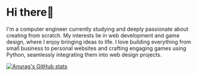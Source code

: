 # Hi there👋

I'm a computer engineer currently studying and deeply passionate about creating from scratch. My interests lie in web development and game design, where I enjoy bringing ideas to life. I love building everything from small business to personal websites and crafting engaging games using Python, seamlessly integrating them into web design projects.

[![Anurag's GitHub stats](https://github-readme-stats.vercel.app/api?username=anuraghazra)](https://github.com/anuraghazra/github-readme-stats)
